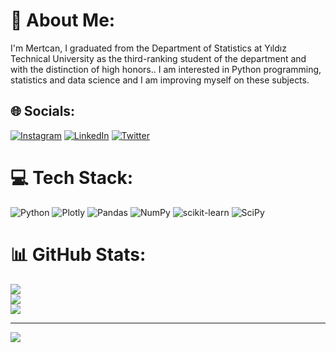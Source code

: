 # 💫 About Me:
I'm Mertcan, I graduated from the Department of Statistics at Yıldız Technical University as the third-ranking student of the department and with the distinction of high honors.. I am interested in Python programming, statistics and data science and I am improving myself on these subjects.


## 🌐 Socials:
[![Instagram](https://img.shields.io/badge/Instagram-%23E4405F.svg?logo=Instagram&logoColor=white)](https://instagram.com/demirelmrtcn) [![LinkedIn](https://img.shields.io/badge/LinkedIn-%230077B5.svg?logo=linkedin&logoColor=white)](https://linkedin.com/in/demirelmrtcn) [![Twitter](https://img.shields.io/badge/Twitter-%231DA1F2.svg?logo=Twitter&logoColor=white)](https://twitter.com/demirelmrtcn) 

# 💻 Tech Stack:
![Python](https://img.shields.io/badge/python-3670A0?style=for-the-badge&logo=python&logoColor=ffdd54) ![Plotly](https://img.shields.io/badge/Plotly-%233F4F75.svg?style=for-the-badge&logo=plotly&logoColor=white) ![Pandas](https://img.shields.io/badge/pandas-%23150458.svg?style=for-the-badge&logo=pandas&logoColor=white) ![NumPy](https://img.shields.io/badge/numpy-%23013243.svg?style=for-the-badge&logo=numpy&logoColor=white) ![scikit-learn](https://img.shields.io/badge/scikit--learn-%23F7931E.svg?style=for-the-badge&logo=scikit-learn&logoColor=white) ![SciPy](https://img.shields.io/badge/SciPy-%230C55A5.svg?style=for-the-badge&logo=scipy&logoColor=%white)
# 📊 GitHub Stats:
![](https://github-readme-stats.vercel.app/api?username=demirelmrtcn&theme=dark&hide_border=false&include_all_commits=false&count_private=false)<br/>
![](https://github-readme-streak-stats.herokuapp.com/?user=demirelmrtcn&theme=dark&hide_border=false)<br/>
![](https://github-readme-stats.vercel.app/api/top-langs/?username=demirelmrtcn&theme=dark&hide_border=false&include_all_commits=false&count_private=false&layout=compact)

---
![](https://visitcount.itsvg.in/api?id=demirelmrtcn&icon=2&color=1)

